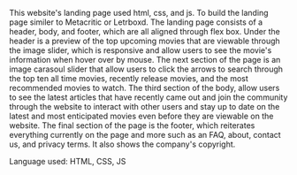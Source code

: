 This website's landing page used html, css, and js. To build the landing page similer to Metacritic or Letrboxd. The landing page consists of a header, body, and footer, which are all aligned through flex box. Under the header is a preview of the top upcoming movies that are viewable through the image slider, which is responsive and allow users to see the movie's information when hover over by mouse. The next section of the page is an image carasoul slider that allow users to click the arrows to search through the top ten all time movies, recently release movies, and the most recommended movies to watch. The third section of the body, allow users to see the latest articles that have recently came out and join the community through the website to interact with other users and stay up to date on the latest and most enticipated movies even before they are viewable on the website. The final section of the page is the footer, which reiterates everything currently on the page and more such as an FAQ, about, contact us, and privacy terms. It also shows the company's copyright.




Language used: HTML, CSS, JS